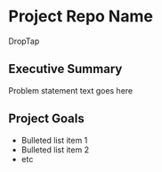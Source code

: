 # Project Repo Name
DropTap
## Executive Summary
Problem statement text goes here

## Project Goals
* Bulleted list item 1
* Bulleted list item 2
* etc
